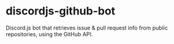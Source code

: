 # discordjs-github-bot
Discord.js bot that retrieves issue &amp; pull request info from public repositories, using the GitHub API.
